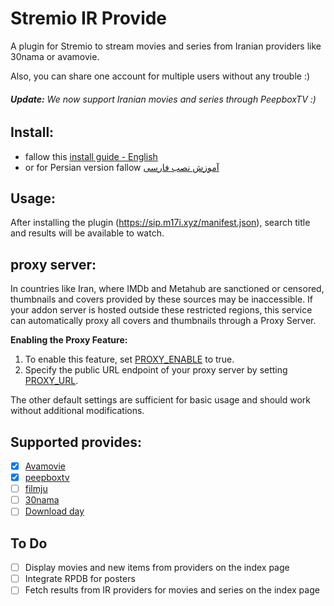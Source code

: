 # Stremio IR Provide
A plugin for Stremio to stream movies and series from Iranian providers like 30nama or avamovie. 

Also, you can share one account for multiple users without any trouble :)

###### **Update:** We now support Iranian movies and series through PeepboxTV :)

## Install:
- fallow this [install guide - English](docs/INSTALL.md)
- or for Persian version fallow [آموزش نصب فارسی](docs/INSTALL-fa.md)

## Usage:
After installing the plugin (https://sip.m17i.xyz/manifest.json), 
search title and results will be available to watch.

## proxy server:
In countries like Iran, where IMDb and Metahub are sanctioned or censored, thumbnails and covers provided by these sources may be inaccessible. If your addon server is hosted outside these restricted regions, this service can automatically proxy all covers and thumbnails through a Proxy Server.

**Enabling the Proxy Feature:**

1. To enable this feature, set [PROXY_ENABLE](./.env.example#L11) to true.
2. Specify the public URL endpoint of your proxy server by setting [PROXY_URL](./.env.example#L11).

The other default settings are sufficient for basic usage and should work without additional modifications.
## Supported provides:

- [x] [Avamovie](https://avamovie.shop)
- [x] [peepboxtv](https://peepboxtv.me)
- [ ] [filmju](https://filmju.com/)
- [ ] [30nama](https://30nama.com)
- [ ] [Download day](https://download-day.com/)

## To Do

- [ ] Display movies and new items from providers on the index page
- [ ] Integrate RPDB for posters
- [ ] Fetch results from IR providers for movies and series on the index page
